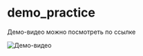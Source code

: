 # demo_practice

Демо-видео можно посмотреть по ссылке

![Демо-видео](https://drive.google.com/file/d/1huXTMVYAX3Ck5k9j_FA5JqbRs2iCtR8k/view?usp=sharing)
